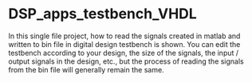 # DSP_apps_testbench_VHDL
In this single file project, how to read the signals created in matlab and written to bin file in digital design testbench is shown. You can edit the testbench according to your design, the size of the signals, the input / output signals in the design, etc., but the process of reading the signals from the bin file will generally remain the same.
